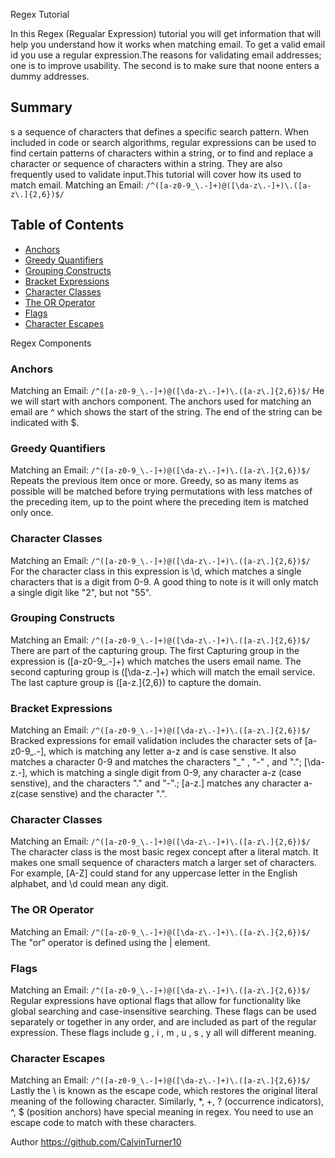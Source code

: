 Regex Tutorial

In this Regex (Regualar Expression) tutorial you will get information that will help you understand how it works when matching email. To get a valid email id you use a regular expression.The reasons for validating email addresses; one is to improve usability. The second is to make sure that noone enters a dummy addresses. 

## Summary

s a sequence of characters that defines a specific search pattern. When included in code or search algorithms, regular expressions can be used to find certain patterns of characters within a string, or to find and replace a character or sequence of characters within a string. They are also frequently used to validate input.This tutorial will cover how its used to match email. 
Matching an Email: `/^([a-z0-9_\.-]+)@([\da-z\.-]+)\.([a-z\.]{2,6})$/`
## Table of Contents

- [Anchors](#anchors)
- [Greedy Quantifiers](#Greedy-Quantifiers)
- [Grouping Constructs](#grouping-constructs)
- [Bracket Expressions](#bracket-expressions)
- [Character Classes](#character-classes)
- [The OR Operator](#the-or-operator)
- [Flags](#flags)
- [Character Escapes](#character-escapes)

Regex Components
### Anchors
Matching an Email: `/^([a-z0-9_\.-]+)@([\da-z\.-]+)\.([a-z\.]{2,6})$/`
He we will start with anchors component. The anchors used for matching an email are ^ which shows the start of the string. The end of the string can be indicated with $.

### Greedy Quantifiers
Matching an Email: `/^([a-z0-9_\.-]+)@([\da-z\.-]+)\.([a-z\.]{2,6})$/`
Repeats the previous item once or more. Greedy, so as many items as possible will be matched before trying permutations with less matches of the preceding item, up to the point where the preceding item is matched only once.

### Character Classes
Matching an Email: `/^([a-z0-9_\.-]+)@([\da-z\.-]+)\.([a-z\.]{2,6})$/`
For the character class in this expression is \d, which matches a single characters that is a digit from 0-9. A good thing to note is it will only match a single digit like "2", but not "55".

### Grouping Constructs
Matching an Email: `/^([a-z0-9_\.-]+)@([\da-z\.-]+)\.([a-z\.]{2,6})$/`
There are part of the capturing group. The first Capturing group in the expression is ([a-z0-9_\.-]+) which matches the users email name. The second capturing group is ([\da-z\.-]+) which will match the email service. The last capture group is ([a-z\.]{2,6}) to capture the domain.

### Bracket Expressions
Matching an Email: `/^([a-z0-9_\.-]+)@([\da-z\.-]+)\.([a-z\.]{2,6})$/`
Bracked expressions for email validation includes the character sets of [a-z0-9_\.-], which is matching any letter a-z and is case senstive. It also matches a character 0-9 and matches the characters "_" , "-" , and "."; [\da-z\.-], which is matching a single digit from 0-9, any character a-z (case senstive), and the characters "." and "-".; [a-z\.] matches any character a-z(case senstive) and the character ".".

### Character Classes
Matching an Email: `/^([a-z0-9_\.-]+)@([\da-z\.-]+)\.([a-z\.]{2,6})$/`
The character class is the most basic regex concept after a literal match. It makes one small sequence of characters match a larger set of characters. For example, [A-Z] could stand for any uppercase letter in the English alphabet, and \d could mean any digit.
### The OR Operator
Matching an Email: `/^([a-z0-9_\.-]+)@([\da-z\.-]+)\.([a-z\.]{2,6})$/`
The "or" operator is defined using the | element. 

### Flags
Matching an Email: `/^([a-z0-9_\.-]+)@([\da-z\.-]+)\.([a-z\.]{2,6})$/`
Regular expressions have optional flags that allow for functionality like global searching and case-insensitive searching. These flags can be used separately or together in any order, and are included as part of the regular expression.
These flags include g , i , m , u , s , y all will different meaning.

### Character Escapes
Matching an Email: `/^([a-z0-9_\.-]+)@([\da-z\.-]+)\.([a-z\.]{2,6})$/`
Lastly the \ is known as the escape code, which restores the original literal meaning of the following character. Similarly, *, +, ? (occurrence indicators), ^, $ (position anchors) have special meaning in regex. You need to use an escape code to match with these characters.

Author
https://github.com/CalvinTurner10